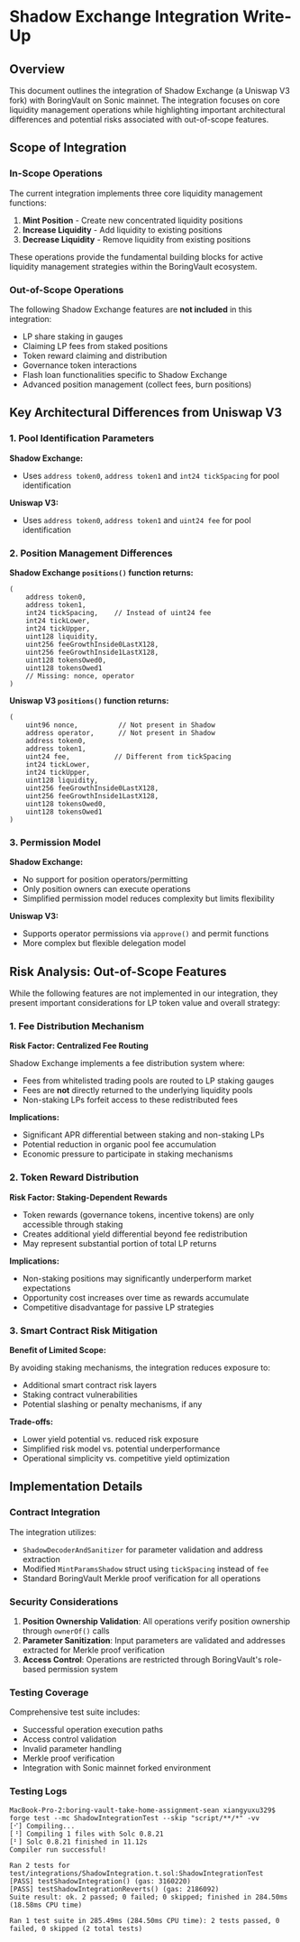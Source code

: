 # Shadow Exchange Integration Write-Up

## Overview

This document outlines the integration of Shadow Exchange (a Uniswap V3 fork) with BoringVault on Sonic mainnet. The integration focuses on core liquidity management operations while highlighting important architectural differences and potential risks associated with out-of-scope features.

## Scope of Integration

### In-Scope Operations

The current integration implements three core liquidity management functions:

1. **Mint Position** - Create new concentrated liquidity positions
2. **Increase Liquidity** - Add liquidity to existing positions  
3. **Decrease Liquidity** - Remove liquidity from existing positions

These operations provide the fundamental building blocks for active liquidity management strategies within the BoringVault ecosystem.

### Out-of-Scope Operations

The following Shadow Exchange features are **not included** in this integration:

- LP share staking in gauges
- Claiming LP fees from staked positions
- Token reward claiming and distribution
- Governance token interactions
- Flash loan functionalities specific to Shadow Exchange
- Advanced position management (collect fees, burn positions)

## Key Architectural Differences from Uniswap V3

### 1. Pool Identification Parameters

**Shadow Exchange:**
- Uses `address token0`, `address token1` and `int24 tickSpacing` for pool identification

**Uniswap V3:**
- Uses `address token0`, `address token1` and `uint24 fee` for pool identification

### 2. Position Management Differences

**Shadow Exchange `positions()` function returns:**
```solidity
(
    address token0,
    address token1, 
    int24 tickSpacing,    // Instead of uint24 fee
    int24 tickLower,
    int24 tickUpper,
    uint128 liquidity,
    uint256 feeGrowthInside0LastX128,
    uint256 feeGrowthInside1LastX128,
    uint128 tokensOwed0,
    uint128 tokensOwed1
    // Missing: nonce, operator
)
```

**Uniswap V3 `positions()` function returns:**
```solidity
(
    uint96 nonce,          // Not present in Shadow
    address operator,      // Not present in Shadow  
    address token0,
    address token1,
    uint24 fee,           // Different from tickSpacing
    int24 tickLower,
    int24 tickUpper,
    uint128 liquidity,
    uint256 feeGrowthInside0LastX128,
    uint256 feeGrowthInside1LastX128,
    uint128 tokensOwed0,
    uint128 tokensOwed1
)
```

### 3. Permission Model

**Shadow Exchange:**
- No support for position operators/permitting
- Only position owners can execute operations
- Simplified permission model reduces complexity but limits flexibility

**Uniswap V3:**
- Supports operator permissions via `approve()` and permit functions
- More complex but flexible delegation model

## Risk Analysis: Out-of-Scope Features

While the following features are not implemented in our integration, they present important considerations for LP token value and overall strategy:

### 1. Fee Distribution Mechanism

**Risk Factor: Centralized Fee Routing**

Shadow Exchange implements a fee distribution system where:
- Fees from whitelisted trading pools are routed to LP staking gauges
- Fees are **not** directly returned to the underlying liquidity pools
- Non-staking LPs forfeit access to these redistributed fees

**Implications:**
- Significant APR differential between staking and non-staking LPs
- Potential reduction in organic pool fee accumulation
- Economic pressure to participate in staking mechanisms

### 2. Token Reward Distribution

**Risk Factor: Staking-Dependent Rewards**

- Token rewards (governance tokens, incentive tokens) are only accessible through staking
- Creates additional yield differential beyond fee redistribution
- May represent substantial portion of total LP returns

**Implications:**
- Non-staking positions may significantly underperform market expectations
- Opportunity cost increases over time as rewards accumulate
- Competitive disadvantage for passive LP strategies

### 3. Smart Contract Risk Mitigation

**Benefit of Limited Scope:**

By avoiding staking mechanisms, the integration reduces exposure to:
- Additional smart contract risk layers
- Staking contract vulnerabilities
- Potential slashing or penalty mechanisms, if any

**Trade-offs:**
- Lower yield potential vs. reduced risk exposure
- Simplified risk model vs. potential underperformance
- Operational simplicity vs. competitive yield optimization

## Implementation Details

### Contract Integration

The integration utilizes:
- `ShadowDecoderAndSanitizer` for parameter validation and address extraction
- Modified `MintParamsShadow` struct using `tickSpacing` instead of `fee`
- Standard BoringVault Merkle proof verification for all operations

### Security Considerations

1. **Position Ownership Validation**: All operations verify position ownership through `ownerOf()` calls
2. **Parameter Sanitization**: Input parameters are validated and addresses extracted for Merkle proof verification
3. **Access Control**: Operations are restricted through BoringVault's role-based permission system

### Testing Coverage

Comprehensive test suite includes:
- Successful operation execution paths
- Access control validation
- Invalid parameter handling
- Merkle proof verification
- Integration with Sonic mainnet forked environment

### Testing Logs
```
MacBook-Pro-2:boring-vault-take-home-assignment-sean xiangyuxu329$ forge test --mc ShadowIntegrationTest --skip "script/**/*" -vv
[⠊] Compiling...
[⠘] Compiling 1 files with Solc 0.8.21
[⠃] Solc 0.8.21 finished in 11.12s
Compiler run successful!

Ran 2 tests for test/integrations/ShadowIntegration.t.sol:ShadowIntegrationTest
[PASS] testShadowIntegration() (gas: 3160220)
[PASS] testShadowIntegrationReverts() (gas: 2186092)
Suite result: ok. 2 passed; 0 failed; 0 skipped; finished in 284.50ms (18.58ms CPU time)

Ran 1 test suite in 285.49ms (284.50ms CPU time): 2 tests passed, 0 failed, 0 skipped (2 total tests)
```